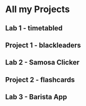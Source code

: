 # All my Projects

## Lab 1 - timetabled

## Project 1 - blackleaders

## Lab 2 - Samosa Clicker

## Project 2 - flashcards

## Lab 3 - Barista App
